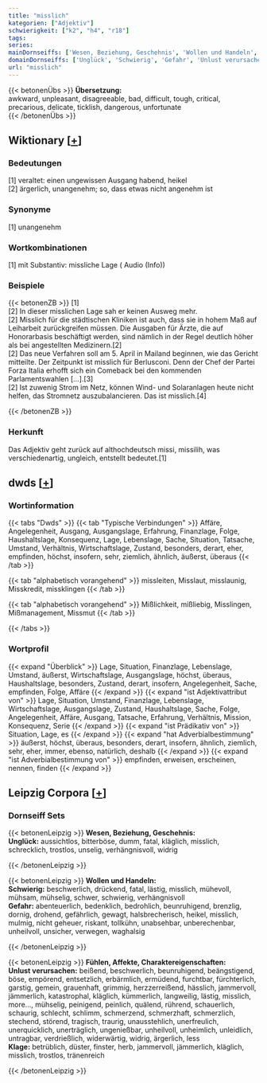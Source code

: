 ```yaml
---
title: "misslich"
kategorien: ["Adjektiv"]
schwierigkeit: ["k2", "h4", "r18"]
tags:
series:
mainDornseiffs: ['Wesen, Beziehung, Geschehnis', 'Wollen und Handeln', 'Fühlen, Affekte, Charaktereigenschaften']
domainDornseiffs: ['Unglück', 'Schwierig', 'Gefahr', 'Unlust verursachen', 'Klage']
url: "misslich"
---
```


{{< betonenÜbs >}}
**Übersetzung:**  
awkward, unpleasant, disagreeable, bad, difficult, tough, critical, precarious, delicate, ticklish, dangerous, unfortunate  
{{< /betonenÜbs >}}

## Wiktionary [[+](https://de.wiktionary.org/wiki/misslich)]

### Bedeutungen
[1] veraltet: einen ungewissen Ausgang habend, heikel  
[2] ärgerlich, unangenehm; so, dass etwas nicht angenehm ist  

### Synonyme
[1] unangenehm  

### Wortkombinationen
[1] mit Substantiv: missliche Lage ( Audio (Info))  

### Beispiele
{{< betonenZB >}}
[1]  
[2] In dieser misslichen Lage sah er keinen Ausweg mehr.  
[2] Misslich für die städtischen Kliniken ist auch, dass sie in hohem Maß auf Leiharbeit zurückgreifen müssen. Die Ausgaben für Ärzte, die auf Honorarbasis beschäftigt werden, sind nämlich in der Regel deutlich höher als bei angestellten Medizinern.[2]  
[2] Das neue Verfahren soll am 5. April in Mailand beginnen, wie das Gericht mitteilte. Der Zeitpunkt ist misslich für Berlusconi. Denn der Chef der Partei Forza Italia erhofft sich ein Comeback bei den kommenden Parlamentswahlen [...].[3]  
[2] Ist zuwenig Strom im Netz, können Wind- und Solaranlagen heute nicht helfen, das Stromnetz auszubalancieren. Das ist misslich.[4]  

{{< /betonenZB >}}
### Herkunft
Das Adjektiv geht zurück auf althochdeutsch missi, missilih, was verschiedenartig, ungleich, entstellt bedeutet.[1]  



## dwds [[+](https://www.dwds.de/wb/misslich)]

### Wortinformation
{{< tabs "Dwds" >}}
{{< tab "Typische Verbindungen" >}}
Affäre, Angelegenheit, Ausgang, Ausgangslage, Erfahrung, Finanzlage, Folge, Haushaltslage, Konsequenz, Lage, Lebenslage, Sache, Situation, Tatsache, Umstand, Verhältnis, Wirtschaftslage, Zustand, besonders, derart, eher, empfinden, höchst, insofern, sehr, ziemlich, ähnlich, äußerst, überaus
{{< /tab >}}

{{< tab "alphabetisch vorangehend" >}}
missleiten, Misslaut, misslaunig, Misskredit, missklingen
{{< /tab >}}

{{< tab "alphabetisch vorangehend" >}}
Mißlichkeit, mißliebig, Misslingen, Mißmanagement, Missmut
{{< /tab >}}

{{< /tabs >}}

### Wortprofil
{{< expand "Überblick" >}} Lage, Situation, Finanzlage, Lebenslage, Umstand, äußerst, Wirtschaftslage, Ausgangslage, höchst, überaus, Haushaltslage, besonders, Zustand, derart, insofern, Angelegenheit, Sache, empfinden, Folge, Affäre {{< /expand >}}
{{< expand "ist Adjektivattribut von" >}} Lage, Situation, Umstand, Finanzlage, Lebenslage, Wirtschaftslage, Ausgangslage, Zustand, Haushaltslage, Sache, Folge, Angelegenheit, Affäre, Ausgang, Tatsache, Erfahrung, Verhältnis, Mission, Konsequenz, Serie {{< /expand >}}
{{< expand "ist Prädikativ von" >}} Situation, Lage, es {{< /expand >}}
{{< expand "hat Adverbialbestimmung" >}} äußerst, höchst, überaus, besonders, derart, insofern, ähnlich, ziemlich, sehr, eher, immer, ebenso, natürlich, deshalb {{< /expand >}}
{{< expand "ist Adverbialbestimmung von" >}} empfinden, erweisen, erscheinen, nennen, finden {{< /expand >}}

## Leipzig Corpora [[+](https://corpora.uni-leipzig.de/en/res?word=misslich&corpusId=deu_newscrawl-public_2018)]

### Dornseiff Sets
{{< betonenLeipzig >}}
**Wesen, Beziehung, Geschehnis:**  
**Unglück:** aussichtlos, bitterböse, dumm, fatal, kläglich, misslich, schrecklich, trostlos, unselig, verhängnisvoll, widrig  

{{< /betonenLeipzig >}}


{{< betonenLeipzig >}}
**Wollen und Handeln:**  
**Schwierig:** beschwerlich, drückend, fatal, lästig, misslich, mühevoll, mühsam, mühselig, schwer, schwierig, verhängnisvoll  
**Gefahr:** abenteuerlich, bedenklich, bedrohlich, beunruhigend, brenzlig, dornig, drohend, gefährlich, gewagt, halsbrecherisch, heikel, misslich, mulmig, nicht geheuer, riskant, tollkühn, unabsehbar, unberechenbar, unheilvoll, unsicher, verwegen, waghalsig  

{{< /betonenLeipzig >}}


{{< betonenLeipzig >}}
**Fühlen, Affekte, Charaktereigenschaften:**  
**Unlust verursachen:** beißend, beschwerlich, beunruhigend, beängstigend, böse, empörend, entsetzlich, erbärmlich, ermüdend, furchtbar, fürchterlich, garstig, gemein, grauenhaft, grimmig, herzzerreißend, hässlich, jammervoll, jämmerlich, katastrophal, kläglich, kümmerlich, langweilig, lästig, misslich, more..., mühselig, peinigend, peinlich, quälend, rührend, schauerlich, schaurig, schlecht, schlimm, schmerzend, schmerzhaft, schmerzlich, stechend, störend, tragisch, traurig, unausstehlich, unerfreulich, unerquicklich, unerträglich, ungenießbar, unheilvoll, unheimlich, unleidlich, untragbar, verdrießlich, widerwärtig, widrig, ärgerlich, less  
**Klage:** betrüblich, düster, finster, herb, jammervoll, jämmerlich, kläglich, misslich, trostlos, tränenreich  

{{< /betonenLeipzig >}}
